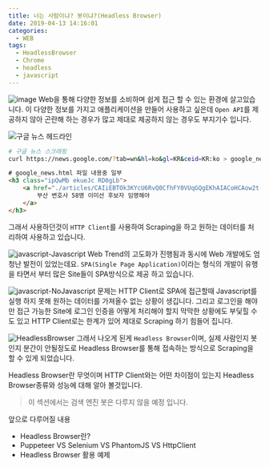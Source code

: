 ```yaml
---
title: 너는 사람이냐? 봇이냐?(Headless Browser)
date: 2019-04-13 14:16:01
categories:
  - WEB
tags: 
  - HeadlessBrowser
  - Chrome
  - headless
  - javascript
---
```


![image](https://user-images.githubusercontent.com/6037055/56078088-da89bb00-5e1e-11e9-80f9-2f139d96e9a6.png)
Web을 통해 다양한 정보를 소비하며 쉽게 접근 할 수 있는 환경에 살고있습니다.
이 다양한 정보를 가지고 애플리케이션을 만들어 사용하고 싶은데 `Open API`를 제공하지 않아 곤란해 하는 경우가 많고 제대로 제공하지 않는 경우도 부지기수 입니다. 

![구글 뉴스 헤드라인](https://user-images.githubusercontent.com/6037055/56088150-d78dd980-5eb5-11e9-9570-2ac8b5a3987e.png)
```bash
# 구글 뉴스 스크래핑
curl https://news.google.com/?tab=wn&hl=ko&gl=KR&ceid=KR:ko > google_news.html
```
```html
# google_news.html 파일 내용중 일부
<h3 class="ipQwMb ekueJc RD0gLb">
    <a href="./articles/CAIiEBTOk3KYcU6RvQ0CfhFY0VUqGQgEKhAIACoHCAow2t-aCDDArqABMNST5AU?hl=ko&amp;gl=KR&amp;ceid=KR%3Ako" class="DY5T1d" >
        부산 변호사 58명 이미선 후보자 임명해야
    </a>
</h3>
```
그래서 사용하던것이 `HTTP Client`를 사용하여 Scraping을 하고 원하는 데이터를 처리하여 사용하고 있습니다.

![javascript-Javascript](https://user-images.githubusercontent.com/6037055/56453083-297fa500-6377-11e9-9765-361264370b7f.png)
Web Trend의 고도화가 진행됨과 동시에 Web 개발에도 엄청난 발전이 있었는데요. `SPA(Single Page Application)`이라는 형식의 개발이 유행을 타면서 부터 많은 Site들이 SPA방식으로 제공 하고 있습니다. 

![javascript-NoJavascript](https://user-images.githubusercontent.com/6037055/56453086-2e445900-6377-11e9-8727-dccd79463cf2.png)
문제는 HTTP Client로 SPA에 접근할때 Javascript를 실행 하지 못해 원하는 데이터를 가져올수 없는 상황이 생깁니다. 
그리고 로그인을 해야만 접근 가능한 Site에 로그인 인증을 어떻게 처리해야 할지 막막한 상황에도 부딫힐 수도 있고 HTTP Client로는 한계가 있어 제대로 Scraping 하기 힘들어 집니다. 

![HeadlessBrowser](https://user-images.githubusercontent.com/6037055/56453226-305be700-637a-11e9-8142-068e4040e871.png)
그래서 나오게 된게 `Headless Browser`이며, 실제 사람인지 봇인지 분간이 안될정도로 Headless Browser를 통해 접속하는 방식으로 Scraping을 할 수 있게 되었습니다.

Headless Browser란 무엇이며 HTTP Client와는 어떤 차이점이 있는지 Headless Browser종류와 성능에 대해 알아 볼것입니다.  

> 이 섹션에서는 검색 엔진 봇은 다루지 않을 예정 입니다.

앞으로 다루어질 내용
* Headless Browser란?
* Puppeteer VS Selenium VS PhantomJS VS HttpClient
* Headless Browser 활용 예제